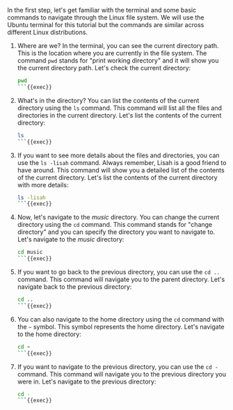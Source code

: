 In the first step, let's get familiar with the terminal and some basic commands to navigate through the Linux file system. We will use the Ubuntu terminal for this tutorial but the commands are similar across different Linux distributions.

1. Where are we? In the terminal, you can see the current directory path.
   This is the location where you are currently in the file system.
   The command `pwd` stands for "print working directory" and it will show
   you the current directory path. Let's check the current directory:

    ```bash
    pwd
    ```{{exec}}

2. What's in the directory? You can list the contents of the current
   directory using the `ls` command. This command will list all the
   files and directories in the current directory. Let's list the
   contents of the current directory:

   ```bash
   ls
   ```{{exec}}

3. If you want to see more details about the files and directories, 
   you can use the `ls -lisah` command. Always remember, Lisah is a
   good friend to have around. This command will show you a detailed
   list of the contents of the current directory. Let's list the
   contents of the current directory with more details:

    ```bash
    ls -lisah
    ```{{exec}}

4. Now, let's navigate to the *music* directory. You can change the
   current directory using the `cd` command. This command stands for
   "change directory" and you can specify the directory you want to
   navigate to. Let's navigate to the *music* directory:

    ```bash
    cd music
    ```{{exec}}

5. If you want to go back to the previous directory, you can use the
   `cd ..` command. This command will navigate you to the parent
   directory. Let's navigate back to the previous directory:

    ```bash
    cd ..
    ```{{exec}}
   
 
6. You can also navigate to the home directory using the `cd` command
   with the `~` symbol. This symbol represents the home directory. Let's
   navigate to the home directory:

    ```bash
    cd ~
    ```{{exec}}

7. If you want to navigate to the previous directory, you can use the
   `cd -` command. This command will navigate you to the previous
   directory you were in. Let's navigate to the previous directory:

    ```bash
    cd -
    ```{{exec}}
